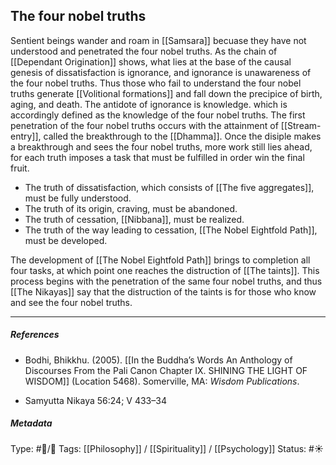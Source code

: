 ## The four nobel truths  # 

Sentient beings wander and roam in [[Samsara]] becuase they have not understood and penetrated the four nobel truths. As the chain of [[Dependant Origination]] shows, what lies at the base of the causal genesis of dissatisfaction is ignorance, and ignorance is unawareness of the four nobel truths. Thus those who fail to understand the four nobel truths generate [[Volitional formations]] and fall down the precipice of birth, aging, and death. The antidote of ignorance is knowledge. which is accordingly defined as the knowledge of the four nobel truths. The first penetration of the four nobel truths occurs with the attainment of [[Stream-entry]], called the breakthrough to the [[Dhamma]]. Once the disiple makes a breakthrough and sees the four nobel truths, more work still lies ahead, for each truth imposes a task that must be fulfilled in order win the final fruit. 

- The truth of dissatisfaction, which consists of [[The five aggregates]], must be fully understood. 
- The truth of its origin, craving, must be abandoned. 
- The truth of cessation, [[Nibbana]], must be realized. 
- The truth of the way leading to cessation, [[The Nobel Eightfold Path]], must be developed. 

The development of [[The Nobel Eightfold Path]] brings to completion all four tasks, at which point one reaches the distruction of [[The taints]]. This process begins with the penetration of the same four nobel truths, and thus [[The Nikayas]] say that the distruction of the taints is for those who know and see the four nobel truths.

___

##### References

- Bodhi, Bhikkhu. (2005). [[In the Buddha’s Words An Anthology of Discourses From the Pali Canon Chapter IX. SHINING THE LIGHT OF WISDOM]] (Location 5468). Somerville, MA: _Wisdom Publications_.

- Samyutta Nikaya 56:24; V 433–34

##### Metadata
Type: #🔵/🔵 
Tags: [[Philosophy]] / [[Spirituality]] / [[Psychology]] 
Status: #☀️ 